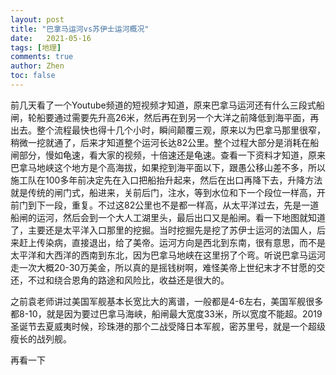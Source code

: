 ```yaml
---
layout: post
title: "巴拿马运河vs苏伊士运河概况"
date:   2021-05-16
tags: [地理]
comments: true
author: Zhen
toc: false
---
```

前几天看了一个Youtube频道的短视频才知道，原来巴拿马运河还有什么三段式船闸，轮船要通过需要先升高26米，然后再在到另一个大洋之前降低到海平面，再出去。整个流程最快也得十几个小时，瞬间颠覆三观，原来以为巴拿马那里很窄，稍微一挖就通了，后来才知道整个运河长达82公里。整个过程大部分是消耗在船闸部分，慢如龟速，看大家的视频，十倍速还是龟速。查看一下资料才知道，原来巴拿马地峡这个地方是个高海拔，如果挖到海平面以下，跟愚公移山差不多，所以施工队在100多年前决定先在入口把船抬升起来，然后在出口再降下去，升降方法就是传统的闸门式，船进来，关前后门，注水，等到水位和下一个段位一样高，开前门到下一段，重复。不过这82公里也不是都一样高，从太平洋过去，先是一道船闸的运河，然后会到一个大人工湖里头，最后出口又是船闸。看一下地图就知道了，主要还是太平洋入口那里的挖掘。当时挖掘先是挖了苏伊士运河的法国人，后来赶上传染病，直接退出，给了美帝。运河方向是西北到东南，很有意思，而不是太平洋和大西洋的西南到东北，因为巴拿马地峡在这里拐了个弯。听说巴拿马运河走一次大概20-30万美金，所以真的是摇钱树啊，难怪美帝上世纪末才不甘愿的交还，不过和绕合恩角的路途和风险比，收益还是很大的。

之前袁老师讲过美国军舰基本长宽比大的离谱，一般都是4-6左右，美国军舰很多都8-10，就是因为要过巴拿马海峡，船闸最大宽度33米，所以宽度不能超。2019圣诞节去夏威夷时候，珍珠港的那个二战受降日本军舰，密苏里号，就是一个超级瘦长的战列舰。

再看一下
<!--stackedit_data:
eyJoaXN0b3J5IjpbMTkyNjk3NTAsMjIzMDE3NjE4XX0=
-->